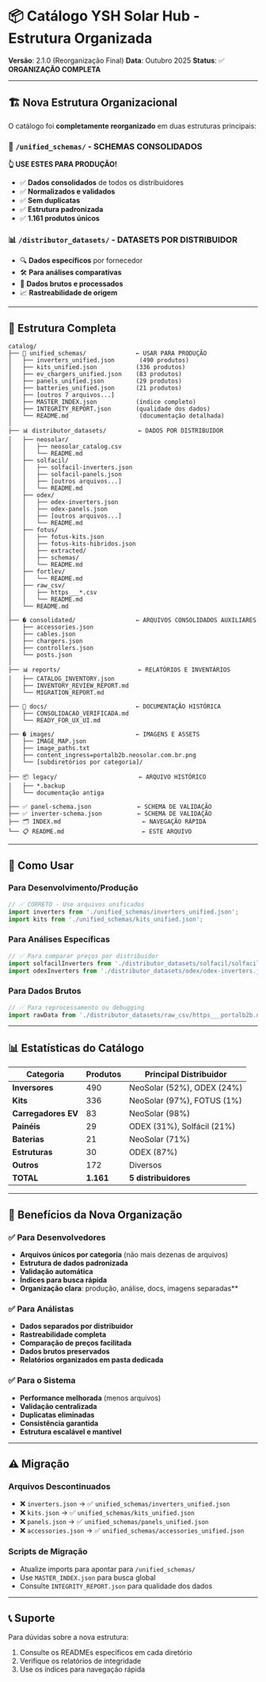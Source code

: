 # 📦 Catálogo YSH Solar Hub - Estrutura Organizada

**Versão**: 2.1.0 (Reorganização Final)
**Data**: Outubro 2025
**Status**: ✅ **ORGANIZAÇÃO COMPLETA**

---

## 🏗️ Nova Estrutura Organizacional

O catálogo foi **completamente reorganizado** em duas estruturas principais:

### 🎯 `/unified_schemas/` - SCHEMAS CONSOLIDADOS

**👆 USE ESTES PARA PRODUÇÃO!**

- ✅ **Dados consolidados** de todos os distribuidores
- ✅ **Normalizados e validados**
- ✅ **Sem duplicatas**
- ✅ **Estrutura padronizada**
- ✅ **1.161 produtos únicos**

### 📊 `/distributor_datasets/` - DATASETS POR DISTRIBUIDOR

- 🔍 **Dados específicos** por fornecedor
- 🛠️ **Para análises comparativas**
- 🔄 **Dados brutos e processados**
- 📈 **Rastreabilidade de origem**

---

## 📁 Estrutura Completa

```
catalog/
├── 🎯 unified_schemas/              ← USAR PARA PRODUÇÃO
│   ├── inverters_unified.json       (490 produtos)
│   ├── kits_unified.json           (336 produtos)
│   ├── ev_chargers_unified.json    (83 produtos)
│   ├── panels_unified.json         (29 produtos)
│   ├── batteries_unified.json      (21 produtos)
│   ├── [outros 7 arquivos...]
│   ├── MASTER_INDEX.json           (índice completo)
│   ├── INTEGRITY_REPORT.json       (qualidade dos dados)
│   └── README.md                    (documentação detalhada)
│
├── 📊 distributor_datasets/         ← DADOS POR DISTRIBUIDOR
│   ├── neosolar/
│   │   ├── neosolar_catalog.csv
│   │   └── README.md
│   ├── solfacil/
│   │   ├── solfacil-inverters.json
│   │   ├── solfacil-panels.json
│   │   ├── [outros arquivos...]
│   │   └── README.md
│   ├── odex/
│   │   ├── odex-inverters.json
│   │   ├── odex-panels.json
│   │   ├── [outros arquivos...]
│   │   └── README.md
│   ├── fotus/
│   │   ├── fotus-kits.json
│   │   ├── fotus-kits-hibridos.json
│   │   ├── extracted/
│   │   ├── schemas/
│   │   └── README.md
│   ├── fortlev/
│   │   └── README.md
│   ├── raw_csv/
│   │   ├── https___*.csv
│   │   └── README.md
│   └── README.md
│
├── � consolidated/                 ← ARQUIVOS CONSOLIDADOS AUXILIARES
│   ├── accessories.json
│   ├── cables.json
│   ├── chargers.json
│   ├── controllers.json
│   └── posts.json
│
├── 📊 reports/                      ← RELATÓRIOS E INVENTÁRIOS
│   ├── CATALOG_INVENTORY.json
│   ├── INVENTORY_REVIEW_REPORT.md
│   └── MIGRATION_REPORT.md
│
├── 📖 docs/                         ← DOCUMENTAÇÃO HISTÓRICA
│   ├── CONSOLIDACAO_VERIFICADA.md
│   └── READY_FOR_UX_UI.md
│
├── �️ images/                       ← IMAGENS E ASSETS
│   ├── IMAGE_MAP.json
│   ├── image_paths.txt
│   ├── content_ingress=portalb2b.neosolar.com.br.png
│   └── [subdiretórios por categoria]/
│
├── 📦 legacy/                       ← ARQUIVO HISTÓRICO
│   ├── *.backup
│   └── documentação antiga
│
├── ✅ panel-schema.json             ← SCHEMA DE VALIDAÇÃO
├── ✅ inverter-schema.json          ← SCHEMA DE VALIDAÇÃO
├── 🗂️ INDEX.md                       ← NAVEGAÇÃO RÁPIDA
└── 📋 README.md                      ← ESTE ARQUIVO
```

---

## 🎯 Como Usar

### Para Desenvolvimento/Produção

```javascript
// ✅ CORRETO - Use arquivos unificados
import inverters from './unified_schemas/inverters_unified.json';
import kits from './unified_schemas/kits_unified.json';
```

### Para Análises Específicas

```javascript
// ✅ Para comparar preços por distribuidor
import solfacilInverters from './distributor_datasets/solfacil/solfacil-inverters.json';
import odexInverters from './distributor_datasets/odex/odex-inverters.json';
```

### Para Dados Brutos

```javascript
// ✅ Para reprocessamento ou debugging
import rawData from './distributor_datasets/raw_csv/https___portalb2b.neosolar.com.csv';
```

---

## 📊 Estatísticas do Catálogo

| Categoria | Produtos | Principal Distribuidor |
|-----------|----------|------------------------|
| **Inversores** | 490 | NeoSolar (52%), ODEX (24%) |
| **Kits** | 336 | NeoSolar (97%), FOTUS (1%) |
| **Carregadores EV** | 83 | NeoSolar (98%) |
| **Painéis** | 29 | ODEX (31%), Solfácil (21%) |
| **Baterias** | 21 | NeoSolar (71%) |
| **Estruturas** | 30 | ODEX (87%) |
| **Outros** | 172 | Diversos |
| **TOTAL** | **1.161** | **5 distribuidores** |

---

## 🔄 Benefícios da Nova Organização

### ✅ Para Desenvolvedores

- **Arquivos únicos por categoria** (não mais dezenas de arquivos)
- **Estrutura de dados padronizada**
- **Validação automática**
- **Índices para busca rápida**
- **Organização clara**: produção, análise, docs, imagens separadas**

### ✅ Para Análistas

- **Dados separados por distribuidor**
- **Rastreabilidade completa**
- **Comparação de preços facilitada**
- **Dados brutos preservados**
- **Relatórios organizados em pasta dedicada**

### ✅ Para o Sistema

- **Performance melhorada** (menos arquivos)
- **Validação centralizada**
- **Duplicatas eliminadas**
- **Consistência garantida**
- **Estrutura escalável e mantível**

---

## ⚠️ Migração

### Arquivos Descontinuados

- ❌ `inverters.json` → ✅ `unified_schemas/inverters_unified.json`
- ❌ `kits.json` → ✅ `unified_schemas/kits_unified.json`
- ❌ `panels.json` → ✅ `unified_schemas/panels_unified.json`
- ❌ `accessories.json` → ✅ `unified_schemas/accessories_unified.json`

### Scripts de Migração

- Atualize imports para apontar para `/unified_schemas/`
- Use `MASTER_INDEX.json` para busca global
- Consulte `INTEGRITY_REPORT.json` para qualidade dos dados

---

## 📞 Suporte

Para dúvidas sobre a nova estrutura:

1. Consulte os READMEs específicos em cada diretório
2. Verifique os relatórios de integridade
3. Use os índices para navegação rápida
